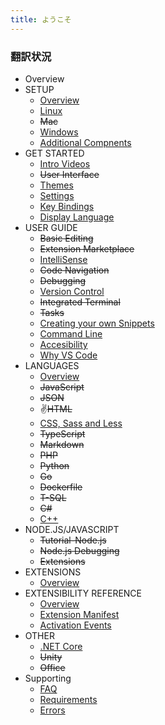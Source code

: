 ```yaml
---
title: ようこそ
---
```


### 翻訳状況
* Overview
* SETUP
    * [Overview](/docs/setup/setup-overview.html)
    * [Linux](/docs/setup/linux.html)
    * ~~Mac~~
    * [Windows](/docs/setup/windows.html)
    * [Additional Compnents](/docs/setup/additional-components.html)
* GET STARTED
    * [Intro Videos](/docs/getstarted/introvideos.html)
    * ~~User Interface~~
    * [Themes](/docs/getstarted/themes.html)
    * [Settings](/docs/getstarted/settings.html)
    * [Key Bindings](/docs/getstarted/keybindings.html)
    * [Display Language](/docs/getstarted/locales.html)
* USER GUIDE
    * ~~Basic Editing~~
    * ~~Extension Marketplace~~
    * [IntelliSense](/docs/userguide/intellisense.html)
    * ~~Code Navigation~~
    * ~~Debugging~~
    * [Version Control](/docs/userguide/versioncontrol.html)
    * ~~Integrated Terminal~~
    * ~~Tasks~~
    * [Creating your own Snippets](/docs/userguide/userdefinedsnippets.html)
    * [Command Line](/docs/userguide/command-line.html)
    * [Accesibility](/docs/userguide/accessibility.html)
    * [Why VS Code](/docs/userguide/whyvscode.html)
* LANGUAGES
    * [Overview](/docs/languages/overview.html)
    * ~~JavaScript~~
    * ~~JSON~~
    * ✌~~HTML~~
    * [CSS, Sass and Less](/docs/languages/css.html)
    * ~~TypeScript~~
    * ~~Markdown~~
    * ~~PHP~~
    * ~~Python~~
    * ~~Go~~
    * ~~Dockerfile~~
    * ~~T-SQL~~
    * ~~C#~~
    * [C++](/docs/languages/cpp.html)
* NODE.JS/JAVASCRIPT
    * ~~Tutorial-Node.js~~
    * ~~Node.js Debugging~~
    * ~~Extensions~~
* EXTENSIONS
    * [Overview](/docs/extensions/overview.html)
* EXTENSIBILITY REFERENCE
    * [Overview](docs/extensionapi/overview.html)
    * [Extension Manifest](docs/extensionapi/extension-manifest.html)
    * [Activation Events](docs/extensionapi/activation-events.html)
* OTHER
    * [.NET Core](/docs/other/dotnet.html)
    * ~~Unity~~
    * ~~Office~~
* Supporting
    * [FAQ](/docs/supporting/faq.html)
    * [Requirements](/docs/supporting/requirements.html)
    * [Errors](docs/supporting/errors.html)
